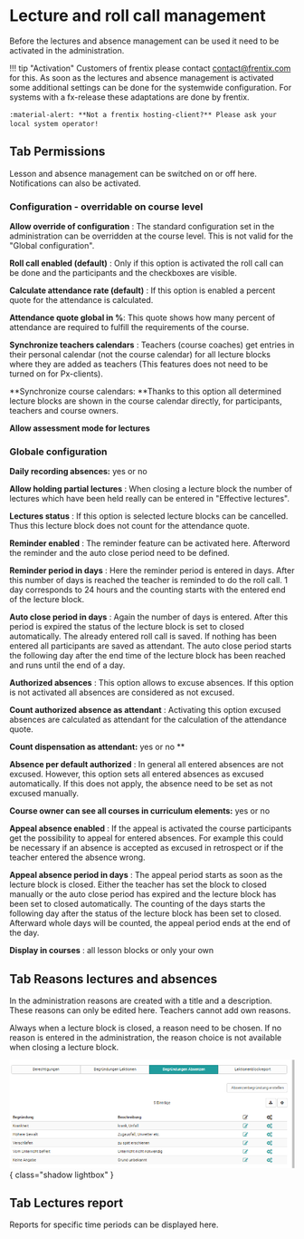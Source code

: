 # Lecture and roll call management

Before the lectures and absence management can be used it need to be activated
in the administration. 

!!! tip "Activation"
	Customers of frentix please contact
	[contact@frentix.com](mailto:contact@frentix.com) for this. As soon as the 
	lectures and absence management is activated some additional settings can be 
	done for the systemwide configuration. For systems with a fx-release these adaptations 
	are done by frentix.  

	:material-alert: **Not a frentix hosting-client?** Please ask your local system operator!

## Tab Permissions

Lesson and absence management can be switched on or off here. Notifications
can also be activated.

### Configuration - overridable on course level 

 **Allow override of configuration** : The standard configuration set in the
administration can be overridden at the course level. This is not valid for
the "Global configuration".

 **Roll call enabled (default)** : Only if this option is activated the roll
call can be done and the participants and the checkboxes are visible.

 **Calculate attendance rate (default)** : If this option is enabled a percent
quote for the attendance is calculated.

 **Attendance quote  global in %**: This quote shows how many percent of
attendance are required to fulfill the requirements of the course.

 **Synchronize teachers calendars** : Teachers (course coaches) get entries in
their personal calendar (not the course calendar) for all lecture blocks where
they are added as teachers (This features does not need to be turned on for
Px-clients).

 **Synchronize course calendars:  **Thanks to this option all determined
lecture blocks are shown in the course calendar directly, for participants,
teachers and course owners.

 **Allow assessment mode for lectures**  
  

### Globale configuration

 **Daily recording absences:** yes or no

 **Allow holding partial lectures** : When closing a lecture block the number
of lectures which have been held really can be entered in "Effective
lectures".

 **Lectures status** : If this option is selected lecture blocks can be
cancelled. Thus this lecture block does not count for the attendance quote.

 **Reminder enabled** : The reminder feature can be activated here. Afterword
the reminder and the auto close period need to be defined.

 **Reminder period in days** : Here the reminder period is entered in days.
After this number of days is reached the teacher is reminded to do the roll
call. 1 day corresponds to 24 hours and the counting starts with the entered
end of the lecture block.

 **Auto close period in days** : Again the number of days is entered. After
this period is expired the status of the lecture block is set to closed
automatically. The already entered roll call is saved. If nothing has been
entered all participants are saved as attendant. The auto close period starts
the following day after the end time of the lecture block has been reached and
runs until the end of a day.

 **Authorized absences** : This option allows to excuse absences. If this
option is not activated all absences are considered as not excused.

 **Count authorized absence as attendant** : Activating this option excused
absences are calculated as attendant for the calculation of the attendance
quote.

 **Count dispensation as attendant:** yes or no **  

 **Absence per default authorized** : In general all entered absences are not
excused. However, this option sets all entered absences as excused
automatically. If this does not apply, the absence need to be set as not
excused manually.

 **Course owner can see all courses in curriculum elements:** yes or no

 **Appeal absence enabled** : If the appeal is activated the course
participants get the possibility to appeal for entered absences. For example
this could be necessary if an absence is accepted as excused in retrospect or
if the teacher entered the absence wrong.

 **Appeal absence period in days** : The appeal period starts as soon as the
lecture block is closed. Either the teacher has set the block to closed
manually or the auto close period has expired and the lecture block has been
set to closed automatically. The counting of the days starts the following day
after the status of the lecture block has been set to closed. Afterward whole
days will be counted, the appeal period ends at the end of the day.

 **Display in courses** : all lesson blocks or only your own

## Tab Reasons lectures and absences

In the administration reasons are created with a title and a description.
These reasons can only be edited here. Teachers cannot add own reasons.

Always when a lecture block is closed, a reason need to be chosen. If no
reason is entered in the administration, the reason choice is not available
when closing a lecture block.

![](assets/Absenz_Begruendung.png){ class="shadow lightbox" }

## Tab Lectures report

Reports for specific time periods can be displayed here.

  

